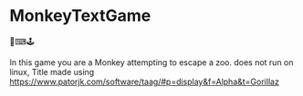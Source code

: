 # MonkeyTextGame
🐒⌨🕹

In this game you are a Monkey attempting to escape a zoo.
does not run on linux,
Title made using https://www.patorjk.com/software/taag/#p=display&f=Alpha&t=Gorillaz
